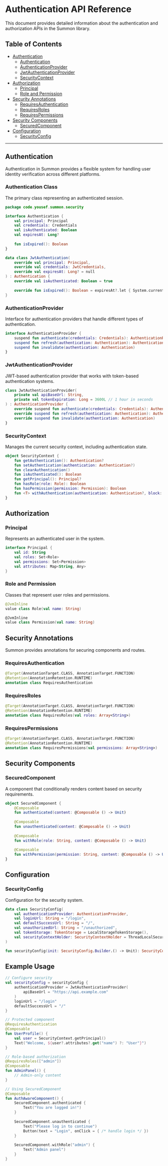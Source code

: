 # Authentication API Reference

This document provides detailed information about the authentication and authorization APIs in the Summon library.

## Table of Contents

- [Authentication](#authentication)
  - [Authentication](#authentication-class)
  - [AuthenticationProvider](#authenticationprovider)
  - [JwtAuthenticationProvider](#jwtauthenticationprovider)
  - [SecurityContext](#securitycontext)
- [Authorization](#authorization)
  - [Principal](#principal)
  - [Role and Permission](#role-and-permission)
- [Security Annotations](#security-annotations)
  - [RequiresAuthentication](#requiresauthentication)
  - [RequiresRoles](#requiresroles)
  - [RequiresPermissions](#requirespermissions)
- [Security Components](#security-components)
  - [SecuredComponent](#securedcomponent)
- [Configuration](#configuration)
  - [SecurityConfig](#securityconfig)

---

## Authentication

Authentication in Summon provides a flexible system for handling user identity verification across different platforms.

### Authentication Class

The primary class representing an authenticated session.

```kotlin
package code.yousef.summon.security

interface Authentication {
    val principal: Principal
    val credentials: Credentials
    val isAuthenticated: Boolean
    val expiresAt: Long?
    
    fun isExpired(): Boolean
}

data class JwtAuthentication(
    override val principal: Principal,
    override val credentials: JwtCredentials,
    override val expiresAt: Long? = null
) : Authentication {
    override val isAuthenticated: Boolean = true
    
    override fun isExpired(): Boolean = expiresAt?.let { System.currentTimeMillis() > it } ?: false
}
```

### AuthenticationProvider

Interface for authentication providers that handle different types of authentication.

```kotlin
interface AuthenticationProvider {
    suspend fun authenticate(credentials: Credentials): AuthenticationResult
    suspend fun refresh(authentication: Authentication): AuthenticationResult
    suspend fun invalidate(authentication: Authentication)
}
```

### JwtAuthenticationProvider

JWT-based authentication provider that works with token-based authentication systems.

```kotlin
class JwtAuthenticationProvider(
    private val apiBaseUrl: String,
    private val tokenExpiration: Long = 3600L // 1 hour in seconds
) : AuthenticationProvider {
    override suspend fun authenticate(credentials: Credentials): AuthenticationResult
    override suspend fun refresh(authentication: Authentication): AuthenticationResult
    override suspend fun invalidate(authentication: Authentication)
}
```

### SecurityContext

Manages the current security context, including authentication state.

```kotlin
object SecurityContext {
    fun getAuthentication(): Authentication?
    fun setAuthentication(authentication: Authentication?)
    fun clearAuthentication()
    fun isAuthenticated(): Boolean
    fun getPrincipal(): Principal?
    fun hasRole(role: Role): Boolean
    fun hasPermission(permission: Permission): Boolean
    fun <T> withAuthentication(authentication: Authentication?, block: () -> T): T
}
```

## Authorization

### Principal

Represents an authenticated user in the system.

```kotlin
interface Principal {
    val id: String
    val roles: Set<Role>
    val permissions: Set<Permission>
    val attributes: Map<String, Any>
}
```

### Role and Permission

Classes that represent user roles and permissions.

```kotlin
@JvmInline
value class Role(val name: String)

@JvmInline
value class Permission(val name: String)
```

## Security Annotations

Summon provides annotations for securing components and routes.

### RequiresAuthentication

```kotlin
@Target(AnnotationTarget.CLASS, AnnotationTarget.FUNCTION)
@Retention(AnnotationRetention.RUNTIME)
annotation class RequiresAuthentication
```

### RequiresRoles

```kotlin
@Target(AnnotationTarget.CLASS, AnnotationTarget.FUNCTION)
@Retention(AnnotationRetention.RUNTIME)
annotation class RequiresRoles(val roles: Array<String>)
```

### RequiresPermissions

```kotlin
@Target(AnnotationTarget.CLASS, AnnotationTarget.FUNCTION)
@Retention(AnnotationRetention.RUNTIME)
annotation class RequiresPermissions(val permissions: Array<String>)
```

## Security Components

### SecuredComponent

A component that conditionally renders content based on security requirements.

```kotlin
object SecuredComponent {
    @Composable
    fun authenticated(content: @Composable () -> Unit)
    
    @Composable
    fun unauthenticated(content: @Composable () -> Unit)
    
    @Composable
    fun withRole(role: String, content: @Composable () -> Unit)
    
    @Composable
    fun withPermission(permission: String, content: @Composable () -> Unit)
}
```

## Configuration

### SecurityConfig

Configuration for the security system.

```kotlin
data class SecurityConfig(
    val authenticationProvider: AuthenticationProvider,
    val loginUrl: String = "/login",
    val defaultSuccessUrl: String = "/",
    val unauthorizedUrl: String = "/unauthorized",
    val tokenStorage: TokenStorage = LocalStorageTokenStorage(),
    val securityContextHolder: SecurityContextHolder = ThreadLocalSecurityContextHolder()
)

fun securityConfig(init: SecurityConfig.Builder.() -> Unit): SecurityConfig
```

## Example Usage

```kotlin
// Configure security
val securityConfig = securityConfig {
    authenticationProvider = JwtAuthenticationProvider(
        apiBaseUrl = "https://api.example.com"
    )
    loginUrl = "/login"
    defaultSuccessUrl = "/"
}

// Protected component
@RequiresAuthentication
@Composable
fun UserProfile() {
    val user = SecurityContext.getPrincipal()
    Text("Welcome, ${user?.attributes?.get("name") ?: "User"}")
}

// Role-based authorization
@RequiresRoles(["admin"])
@Composable
fun AdminPanel() {
    // Admin-only content
}

// Using SecuredComponent
@Composable
fun AuthAwareComponent() {
    SecuredComponent.authenticated {
        Text("You are logged in!")
    }
    
    SecuredComponent.unauthenticated {
        Text("Please log in to continue")
        Button(text = "Login", onClick = { /* handle login */ })
    }
    
    SecuredComponent.withRole("admin") {
        Text("Admin panel")
    }
}
``` 